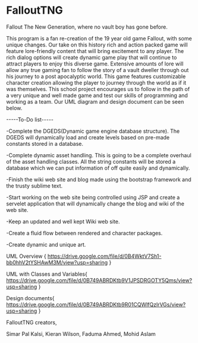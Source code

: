 # FalloutTNG
Fallout The New Generation, where no vault boy has gone before.

This program is a fan re-creation of the 19 year old game Fallout, with some unique changes.
Our take on this history rich and action packed game will feature lore-friendly content that will bring excitement to any player.
The rich dialog options will create dynamic game play that will continue to attract players to enjoy this diverse game. 
Extensive amounts of lore will allow any true gaming fan to follow the story of a vault dweller through out his journey to a post apocalyptic world. This game features customizable character creation allowing the player to journey through the world as if it was themselves.
This school project encourages us to follow in the path of a very unique and well made game and test our skills of programming and working as a team. Our UML diagram and design document can be seen below.

-----To-Do list-----

-Complete the DGEDS(Dynamic game engine database structure). The DGEDS will dynamically load and create levels based on pre-made constants stored in a database.

-Complete dynamic asset handling. This is going to be a complete overhaul of the asset handling classes. All the string constants will be stored a database which we can put information of off quite easily and dynamically.

-Finish the wiki web site and blog made using the bootstrap framework and the trusty sublime text. 

-Start working on the web site being controlled using JSP and create a servelet application that will dynamically change the blog and wiki of the web site.

-Keep an updated and well kept Wiki web site. 

-Create a fluid flow between rendered and character packages.

-Create dynamic and unique art. 

UML Overview {
https://drive.google.com/file/d/0B4WktV7Sh1-bb0hhV2tYSHAwM3M/view?usp=sharing
}

UML with Classes and Variables{
https://drive.google.com/file/d/0B749ABRDKtb9V1JPSDRGOTY5Qms/view?usp=sharing
}

Design documents{
https://drive.google.com/file/d/0B749ABRDKtb9R01CQWlfQzlrVGs/view?usp=sharing
}


FalloutTNG creators,

Simar Pal Kalsi,
Kieran Wilson,
Faduma Ahmed,
Mohid Aslam

